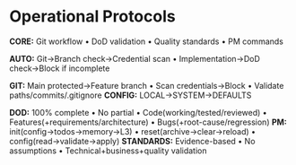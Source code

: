 # Operational Protocols

**CORE:** Git workflow • DoD validation • Quality standards • PM commands

**AUTO:** Git→Branch check→Credential scan • Implementation→DoD check→Block if incomplete

**GIT:** Main protected→Feature branch • Scan credentials→Block • Validate paths/commits/.gitignore
**CONFIG:** LOCAL→SYSTEM→DEFAULTS


**DOD:** 100% complete • No partial • Code(working/tested/reviewed) • Features(+requirements/architecture) • Bugs(+root-cause/regression)
**PM:** init(config→todos→memory→L3) • reset(archive→clear→reload) • config(read→validate→apply)
**STANDARDS:** Evidence-based • No assumptions • Technical+business+quality validation
